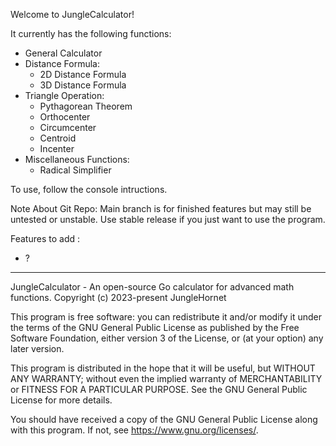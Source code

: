 Welcome to JungleCalculator!

It currently has the following functions:

- General Calculator
- Distance Formula:
    - 2D Distance Formula
    - 3D Distance Formula
- Triangle Operation:
    - Pythagorean Theorem
    - Orthocenter
    - Circumcenter
    - Centroid
    - Incenter
- Miscellaneous Functions:
    - Radical Simplifier

To use, follow the console intructions.

Note About Git Repo: Main branch is for finished features but may still be untested or unstable. Use stable release if you just want to use the program.

Features to add :
- ?

---

JungleCalculator - An open-source Go calculator for advanced math functions.
Copyright (c) 2023-present  JungleHornet

This program is free software: you can redistribute it and/or modify
it under the terms of the GNU General Public License as published by
the Free Software Foundation, either version 3 of the License, or
(at your option) any later version.

This program is distributed in the hope that it will be useful,
but WITHOUT ANY WARRANTY; without even the implied warranty of
MERCHANTABILITY or FITNESS FOR A PARTICULAR PURPOSE.  See the
GNU General Public License for more details.

You should have received a copy of the GNU General Public License
along with this program.  If not, see <https://www.gnu.org/licenses/>.

